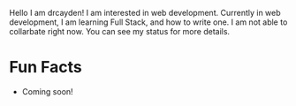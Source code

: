 Hello I am drcayden! I am interested in web development. Currently in web development, I am learning Full Stack, and how to write one. I am not able to collarbate right now. You can see my status for more details.

# Fun Facts
- Coming soon!

<!---
drcayden/drcayden is a ✨ special ✨ repository because its `README.md` (this file) appears on your GitHub profile.
You can click the Preview link to take a look at your changes.
--->
